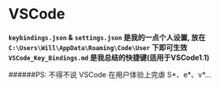 # VSCode
**`keybindings.json` & `settings.json` 是我的一点个人设置, 放在 `C:\Users\Will\AppData\Roaming\Code\User` 下即可生效**  
**`VSCode_Key_Bindings.md` 是我总结的快捷键(适用于VSCode1.1)**  

######PS: 不得不说 VSCode 在用户体验上完虐 S\*、e\*、v\*...  
